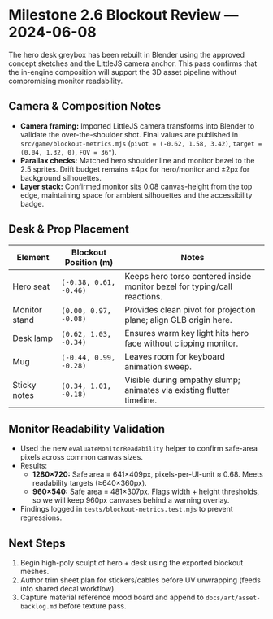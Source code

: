 # Milestone 2.6 Blockout Review — 2024-06-08

The hero desk greybox has been rebuilt in Blender using the approved concept sketches and the LittleJS camera anchor.  This pass confirms that the in-engine composition will support the 3D asset pipeline without compromising monitor readability.

## Camera & Composition Notes
- **Camera framing:** Imported LittleJS camera transforms into Blender to validate the over-the-shoulder shot.  Final values are published in `src/game/blockout-metrics.mjs` (`pivot = (-0.62, 1.58, 3.42)`, `target = (0.04, 1.32, 0)`, `FOV = 36°`).
- **Parallax checks:** Matched hero shoulder line and monitor bezel to the 2.5 sprites.  Drift budget remains ±4px for hero/monitor and ±2px for background silhouettes.
- **Layer stack:** Confirmed monitor sits 0.08 canvas-height from the top edge, maintaining space for ambient silhouettes and the accessibility badge.

## Desk & Prop Placement
| Element | Blockout Position (m) | Notes |
| --- | --- | --- |
| Hero seat | `(-0.38, 0.61, -0.46)` | Keeps hero torso centered inside monitor bezel for typing/call reactions. |
| Monitor stand | `(0.00, 0.97, -0.08)` | Provides clean pivot for projection plane; align GLB origin here. |
| Desk lamp | `(0.62, 1.03, -0.34)` | Ensures warm key light hits hero face without clipping monitor. |
| Mug | `(-0.44, 0.99, -0.28)` | Leaves room for keyboard animation sweep. |
| Sticky notes | `(0.34, 1.01, -0.18)` | Visible during empathy slump; animates via existing flutter timeline. |

## Monitor Readability Validation
- Used the new `evaluateMonitorReadability` helper to confirm safe-area pixels across common canvas sizes.
- Results:
  - **1280×720:** Safe area = 641×409px, pixels-per-UI-unit ≈ 0.68. Meets readability targets (≥640×360px).
  - **960×540:** Safe area = 481×307px. Flags width + height thresholds, so we will keep 960px canvases behind a warning overlay.
- Findings logged in `tests/blockout-metrics.test.mjs` to prevent regressions.

## Next Steps
1. Begin high-poly sculpt of hero + desk using the exported blockout meshes.
2. Author trim sheet plan for stickers/cables before UV unwrapping (feeds into shared decal workflow).
3. Capture material reference mood board and append to `docs/art/asset-backlog.md` before texture pass.
